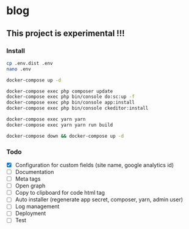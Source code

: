 # blog

## This project is experimental !!!

### Install
```bash
cp .env.dist .env
nano .env

docker-compose up -d

docker-compose exec php composer update
docker-compose exec php bin/console do:sc:up -f
docker-compose exec php bin/console app:install
docker-compose exec php bin/console ckeditor:install

docker-compose exec yarn yarn
docker-compose exec yarn yarn run build

docker-compose down && docker-compose up -d
```

### Todo
- [x] Configuration for custom fields (site name, google analytics id)
- [ ] Documentation
- [ ] Meta tags
- [ ] Open graph
- [ ] Copy to clipboard for code html tag
- [ ] Auto installer (regenerate app secret, composer, yarn, admin user)
- [ ] Log management
- [ ] Deployment
- [ ] Test
